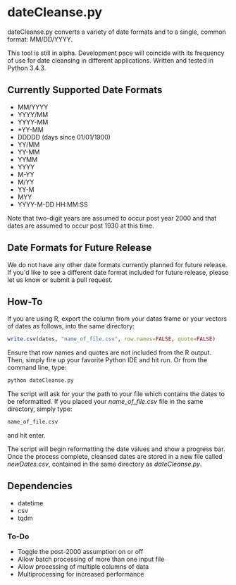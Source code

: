 # dateCleanse.py

dateCleanse.py converts a variety of date formats and to a single, common format: MM/DD/YYYY.

This tool is still in alpha. Development pace will coincide with its frequency of use for date cleansing in 
different applications. Written and tested in Python 3.4.3. 

## Currently Supported Date Formats

- MM/YYYY
- YYYY/MM
- YYYY-MM
- *YY-MM
- DDDDD (days since 01/01/1900)
- YY/MM
- YY-MM
- YYMM
- YYYY
- M-YY
- M/YY
- YY-M
- MYY
- YYYY-M-DD HH:MM:SS
    
Note that two-digit years are assumed to occur post year 2000 and that dates are assumed to occur post 1930 at this time.  

## Date Formats for Future Release

We do not have any other date formats currently planned for future release. If you'd like to see a different date 
format included for future release, please let us know or submit a pull request. 

## How-To

If you are using R, export the column from your datas frame or your vectors of dates as follows, into the same directory:

```r
write.csv(dates, "name_of_file.csv", row.names=FALSE, quote=FALSE)
```

Ensure that row names and quotes are not included from the R output. Then, simply fire up your favorite Python IDE 
and hit run. Or from the command line, type:

```python
python dateCleanse.py
```

The script will ask for your the path to your file which contains the dates to be reformatted. If you placed 
your *name_of_file.csv* file in the same directory, simply type:

```python
name_of_file.csv
```
and hit enter.

The script will begin reformatting the date values and show a progress bar. Once the process complete, cleansed dates 
are stored in a new file called *newDates.csv*, contained in the same directory as *dateCleanse.py*. 

## Dependencies

- datetime
- csv
- tqdm

### To-Do
    
- Toggle the post-2000 assumption on or off
- Allow batch processing of more than one input file
- Allow processing of multiple columns of data
- Multiprocessing for increased performance
